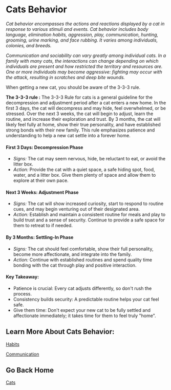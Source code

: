 # Cats Behavior 

_Cat behavior encompasses the actions and reactions displayed by a cat in response to various stimuli and events. Cat behavior includes body language, elimination habits, aggression, play, communication, hunting, grooming, urine marking, and face rubbing. It varies among individuals, colonies, and breeds._

_Communication and sociability can vary greatly among individual cats. In a family with many cats, the interactions can change depending on which individuals are present and how restricted the territory and resources are. One or more individuals may become aggressive: fighting may occur with the attack, resulting in scratches and deep bite wounds._

When getting a new cat, you should be aware of the 3-3-3 rule.

**The 3-3-3 rule :** The 3-3-3 Rule for cats is a general guideline for the decompression and adjustment period after a cat enters a new home. In the first 3 days, the cat will decompress and may hide, feel overwhelmed, or be stressed. Over the next 3 weeks, the cat will begin to adjust, learn the routine, and increase their exploration and trust. By 3 months, the cat will likely feel fully at home, show their true personality, and have established strong bonds with their new family. This rule emphasizes patience and understanding to help a new cat settle into a forever home.  

#### First 3 Days: Decompression Phase 
* _Signs:_  The cat may seem nervous, hide, be reluctant to eat, or avoid the litter box.   
* _Action:_  Provide the cat with a quiet space, a safe hiding spot, food, water, and a litter box. Give them plenty of space and allow them to explore at their own pace.  

#### Next 3 Weeks: Adjustment Phase
* _Signs:_  The cat will show increased curiosity, start to respond to routine cues, and may begin venturing out of their designated area.   
* _Action:_  Establish and maintain a consistent routine for meals and play to build trust and a sense of security. Continue to provide a safe space for them to retreat to if needed.  

#### By 3 Months: Settling-In Phase 
* _Signs:_  The cat should feel comfortable, show their full personality, become more affectionate, and integrate into the family.   
* _Action:_  Continue with established routines and spend quality time bonding with the cat through play and positive interaction.  

#### Key Takeaway:
* Patience is crucial: Every cat adjusts differently, so don't rush the process.   
* Consistency builds security: A predictable routine helps your cat feel safe.   
* Give them time: Don't expect your new cat to be fully settled and affectionate immediately; it takes time for them to feel truly "home".   


## Learn More About Cats Behavior:

[Habits](habits.md)

[Communication](communication.md)

## Go Back Home 

[Cats](../cats.md)

